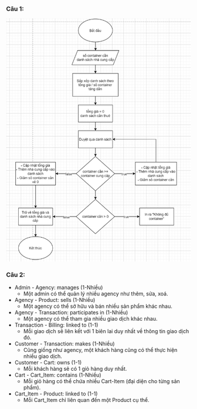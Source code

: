 ### Câu 1:

![alt text](Question-1/flowchart.png)

### Câu 2:

- Admin - Agency: manages (1-Nhiều)
  - Một admin có thể quản lý nhiều agency như thêm, sửa, xoá.
- Agency - Product: sells (1-Nhiều)
  - Một agency có thể sở hữu và bán nhiều sản phẩm khác nhau.
- Agency - Transaction: participates in (1-Nhiều)
  - Một agency có thể tham gia nhiều giao dịch khác nhau.
- Transaction - Billing: linked to (1-1)
  - Mỗi giao dịch sẽ liên kết với 1 biên lai duy nhất về thông tin giao dịch đó.
- Customer - Transaction: makes (1-Nhiều)
  - Cũng giống như agency, một khách hàng cũng có thể thực hiện nhiều giao dịch.
- Customer - Cart: owns (1-1)
  - Mỗi khách hàng sẽ có 1 giỏ hàng duy nhất.
- Cart - Cart_Item: contains (1-Nhiều)
  - Mỗi giỏ hàng có thể chứa nhiều Cart-Item (đại diện cho từng sản phẩm).
- Cart_Item - Product: linked to (1-1)
  - Mỗi Cart_Item chỉ liên quan đến một Product cụ thể.
